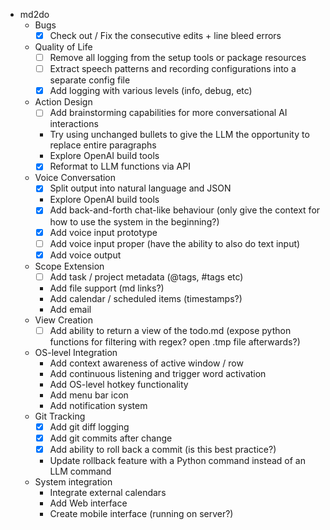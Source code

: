 * md2do
  * Bugs
    - [x] Check out / Fix the consecutive edits + line bleed errors
  * Quality of Life
    - [ ] Remove all logging from the setup tools or package resources
    - [ ] Extract speech patterns and recording configurations into a separate config file
    - [x] Add logging with various levels (info, debug, etc)
  * Action Design
    - [ ] Add brainstorming capabilities for more conversational AI interactions
    - Try using unchanged bullets to give the LLM the opportunity to replace entire paragraphs
    - Explore OpenAI build tools
    - [x] Reformat to LLM functions via API
  * Voice Conversation
    - [x] Split output into natural language and JSON
    - Explore OpenAI build tools
    - [x] Add back-and-forth chat-like behaviour (only give the context for how to use the system in the beginning?)
    - [x] Add voice input prototype
    - [ ] Add voice input proper (have the ability to also do text input)
    - [x] Add voice output
  * Scope Extension
    - [ ] Add task / project metadata (@tags, #tags etc)
    - Add file support (md links?)
    - Add calendar / scheduled items (timestamps?)
    - Add email
  * View Creation
    - [ ] Add ability to return a view of the todo.md (expose python functions for filtering with regex? open .tmp file afterwards?)
  * OS-level Integration
    - Add context awareness of active window / row
    - Add continuous listening and trigger word activation
    - Add OS-level hotkey functionality
    - Add menu bar icon
    - Add notification system
  * Git Tracking
    - [x] Add git diff logging
    - [x] Add git commits after change
    - [x] Add ability to roll back a commit (is this best practice?)
    - Update rollback feature with a Python command instead of an LLM command
  * System integration
    - Integrate external calendars
    - Add Web interface
    - Create mobile interface (running on server?)